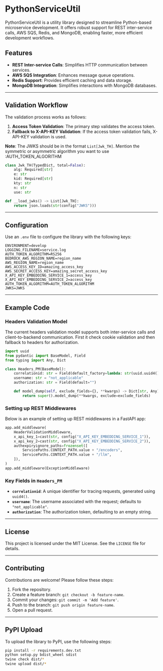 # PythonServiceUtil

PythonServiceUtil is a utility library designed to streamline Python-based microservice development. It offers robust support for REST inter-service calls, AWS SQS, Redis, and MongoDB, enabling faster, more efficient development workflows.

## Features

- **REST Inter-service Calls**: Simplifies HTTP communication between services.
- **AWS SQS Integration**: Enhances message queue operations.
- **Redis Support**: Provides efficient caching and data storage.
- **MongoDB Integration**: Simplifies interactions with MongoDB databases.

---

## Validation Workflow

The validation process works as follows:

1. **Access Token Validation**: The primary step validates the access token.
2. **Fallback to X-API-KEY Validation**: If the access token validation fails, X-API-KEY validation is used.

**Note**: The JWKS should be in the format `List[Jwk_TH]`. Mention the symmetric or asymmetric algorithm you want to use :AUTH_TOKEN_ALGORITHM

```python
class Jwk_TH(TypedDict, total=False):
    alg: Required[str]
    e: str
    kid: Required[str]
    kty: str
    n: str
    use: str

def __load_jwks() -> List[Jwk_TH]:
    return json.loads(str(config("JWKS")))
```

---

## Configuration

Use an `.env` file to configure the library with the following keys:

```plaintext
ENVIRONMENT=develop
LOGGING_FILENAME=service.log
AUTH_TOKEN_ALGORITHM=RS256
BEDROCK_AWS_REGION_NAME=region_name
AWS_REGION_NAME=region_name
AWS_ACCESS_KEY_ID=amazing_access_key
AWS_SECRET_ACCESS_KEY=amazing_secret_access_key
X_API_KEY_EMBEDDING_SERVICE_1=access_key
X_API_KEY_EMBEDDING_SERVICE_2=access_key
AUTH_TOKEN_ALGORITHM=AUTH_TOKEN_ALGORITHM
JWKS=JWKS
```

---

## Example Code

### Headers Validation Model

The current headers validation model supports both inter-service calls and client-to-backend communication.
First it check cookie validation and then fallback to headers for authorization.

```python
import uuid
from pydantic import BaseModel, Field
from typing import Any, Dict

class Headers_PM(BaseModel):
    correlationid: str = Field(default_factory=lambda: str(uuid.uuid4()))
    username: str = "not_applicable"
    authorization: str = Field(default="")

    def model_dump(self, exclude_fields={}, **kwargs) -> Dict[str, Any]:
        return super().model_dump(**kwargs, exclude=exclude_fields)
```

### Setting up REST Middlewares

Below is an example of setting up REST middlewares in a FastAPI app:

```python
app.add_middleware(
    HeaderValidationMiddleware,
    x_api_key_1=cast(str, config("X_API_KEY_EMBEDDING_SERVICE_1")),
    x_api_key_2=cast(str, config("X_API_KEY_EMBEDDING_SERVICE_2")),
    authexpiryignore_paths=frozenset([
        ServicePaths.CONTEXT_PATH.value + "/encoders",
        ServicePaths.CONTEXT_PATH.value + "/llm",
    ]),
)
app.add_middleware(ExceptionMiddleware)
```

### Key Fields in `Headers_PM`

- **`correlationid`**: A unique identifier for tracing requests, generated using `uuid4()`.
- **`username`**: The username associated with the request; defaults to `"not_applicable"`.
- **`authorization`**: The authorization token, defaulting to an empty string.

---

## License

This project is licensed under the MIT License. See the `LICENSE` file for details.

---

## Contributing

Contributions are welcome! Please follow these steps:

1. Fork the repository.
2. Create a feature branch: `git checkout -b feature-name`.
3. Commit your changes: `git commit -m 'Add feature'`.
4. Push to the branch: `git push origin feature-name`.
5. Open a pull request.

---

## PyPI Upload

To upload the library to PyPI, use the following steps:

```bash
pip install -r requirements.dev.txt
python setup.py bdist_wheel sdist
twine check dist/*
twine upload dist/*
```
